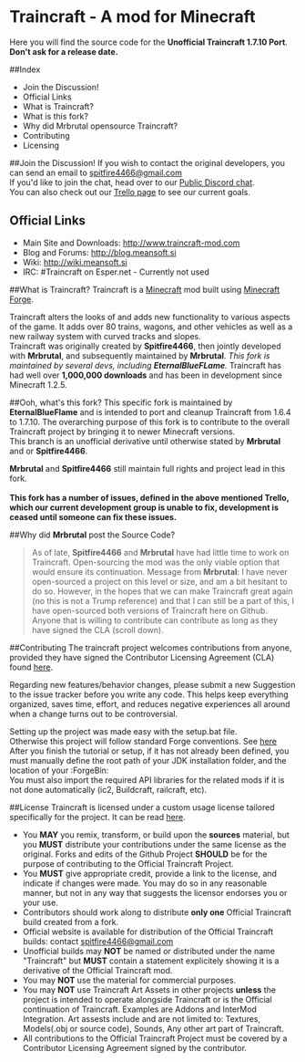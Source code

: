 # Traincraft - A mod for Minecraft

Here you will find the source code for the **Unofficial Traincraft 1.7.10 Port**.<br/>
**Don't ask for a release date.**

##Index
- Join the Discussion!
- Official Links
- What is Traincraft?
- What is this fork?
- Why did Mrbrutal opensource Traincraft?
- Contributing
- Licensing

##Join the Discussion!
If you wish to contact the original developers, you can send an email to spitfire4466@gmail.com <br/> If you'd like to join the chat, head over to our [Public Discord chat](https://discord.gg/0zzHVjy4UIrSyExM). <br/> You can also check out our [Trello page](https://trello.com/b/hyrgs4WK/traincraft-17) to see our current goals.
## Official Links
* Main Site and Downloads: http://www.traincraft-mod.com
* Blog and Forums: http://blog.meansoft.si
* Wiki: http://wiki.meansoft.si
* IRC: #Traincraft on Esper.net - Currently not used

##What is Traincraft?
Traincraft is a [Minecraft](https://minecraft.net/) mod built using [Minecraft Forge](https://github.com/MinecraftForge).

Traincraft alters the looks of and adds new functionality to various aspects of the game. It adds over 80 trains, wagons, and other vehicles as well as a new railway system with curved tracks and slopes.<br/>Traincraft was originally created by **Spitfire4466**, then jointly developed with **Mrbrutal**, and subsequently maintained by **Mrbrutal**. *This fork is maintained by several devs, including **EternalBlueFLame**.* 
Traincraft has had well over **1,000,000 downloads** and has been in development since Minecraft 1.2.5.

##Ooh, what's this fork?
This specific fork is maintained by **EternalBlueFlame** and is intended to port and cleanup Traincraft from 1.6.4 to 1.7.10. The overarching purpose of this fork is to contribute to the overall Traincraft project by bringing it to newer Minecraft versions.<br/>This branch is an unofficial derivative until otherwise stated by **Mrbrutal** and or **Spitfire4466**.

**Mrbrutal** and **Spitfire4466** still maintain full rights and project lead in this fork.<br/><br/> **This fork has a number of issues, defined in the above mentioned Trello, which our current development group is unable to fix, development is ceased until someone can fix these issues.**

##Why did **Mrbrutal** post the Source Code?
> As of late, **Spitfire4466** and **Mrbrutal** have had little time to work on Traincraft. Open-sourcing the mod was the only viable option that would ensure its continuation. Message from **Mrbrutal**: I have never open-sourced a project on this level or size, and am a bit hesitant to do so. However, in the hopes that we can make Traincraft great again (no this is not a Trump reference) and that I can still be a part of this, I have open-sourced both versions of Traincraft  here on Github. Anyone that is willing to contribute can contribute as long as they have signed the CLA (scroll down).

##Contributing
The traincraft project welcomes contributions from anyone, provided they have signed the Contributor Licensing Agreement (CLA) found [here](https://cla-assistant.io/Mrbrutal/Traincraft).

Regarding new features/behavior changes, please submit a new Suggestion to the issue tracker before you write any code. This helps keep everything organized, saves time, effort, and reduces negative experiences all around when a change turns out to be controversial.

Setting up the project was made easy with the setup.bat file.<br/>
Otherwise this project will follow standard Forge conventions. See [here](http://www.minecraftforge.net/wiki/Installation/Source)<br/>
After you finish the tutorial or setup, if it has not already been defined, you must manually define the root path of your JDK installation folder, and the location of your :ForgeBin:<br/>
You must also import the required API libraries for the related mods if it is not done automatically (ic2, Buildcraft, railcraft, etc).

##License
Traincraft is licensed under a custom usage license tailored specifically for the project. It can be read [here](https://github.com/Mrbrutal/Traincraft-164/blob/master/LICENSE.md).

  * You **MAY** you remix, transform, or build upon the **sources** material, but you **MUST** distribute your contributions under the same license as the original. Forks and edits of the Github Project **SHOULD** be for the purpose of contributing to the Official Traincraft Project.
  * You **MUST** give appropriate credit, provide a link to the license, and indicate if changes were made. You may do so in any reasonable manner, but not in any way that suggests the licensor endorses you or your use. 
  * Contributors should work along to distribute **only one** Official Traincraft build created from a fork. 
  * Official website is available for distribution of the Official Traincraft builds: contact spitfire4466@gmail.com
  * Unofficial builds may **NOT** be named or distributed under the name "Traincraft" but **MUST** contain a statement explicitely showing it is a derivative of the Official Traincraft mod.
  * You may **NOT** use the material for commercial purposes. 
  * You may **NOT** use Traincraft Art Assets in other projects **unless** the project is intended to operate alongside Traincraft or is the Official continuation of Traincraft. Examples are Addons and InterMod Integration. Art assests include and are not limited to: Textures, Models(.obj or source code), Sounds, Any other art part of Traincraft.
  * All contributions to the Official Traincraft Project must be covered by a Contributor Licensing Agreement signed by the contributor.
